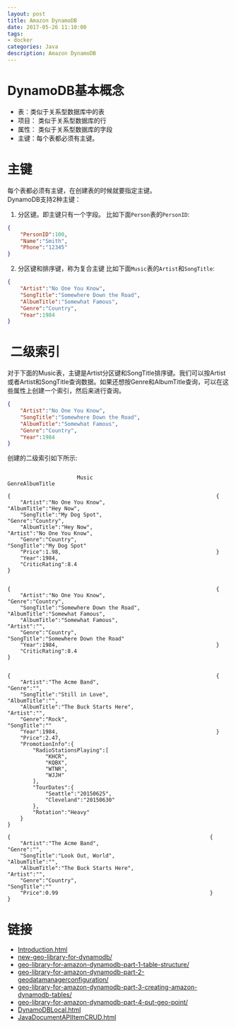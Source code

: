 ```yaml
---
layout: post
title: Amazon DynamoDB
date: 2017-05-26 11:10:00
tags:
- docker
categories: Java
description: Amazon DynamoDB
---
```




# DynamoDB基本概念
* 表：类似于关系型数据库中的表
* 项目： 类似于关系型数据库的行
* 属性： 类似于关系型数据库的字段
* 主键：每个表都必须有主键。

# 主键
每个表都必须有主键，在创建表的时候就要指定主键。    
DynamoDB支持2种主键：
1. 分区键。即主键只有一个字段。
比如下面`Person`表的`PersonID`:
```json
{
    "PersonID":100,
    "Name":"Smith",
    "Phone":"12345"
}
```
2. 分区键和排序键，称为复合主键
比如下面`Music`表的`Artist`和`SongTitle`:
```json
{
    "Artist":"No One You Know",
    "SongTitle":"Somewhere Down the Road",
    "AlbumTitle":"Somewhat Famous",
    "Genre":"Country",
    "Year":1984
}
```

#  二级索引
对于下面的Music表，主键是Artist分区键和SongTitle排序键。我们可以按Artist或者Artist和SongTitle查询数据。如果还想按Genre和AlbumTitle查询，可以在这些属性上创建一个索引，然后来进行查询。
```json
{
    "Artist":"No One You Know",
    "SongTitle":"Somewhere Down the Road",
    "AlbumTitle":"Somewhat Famous",
    "Genre":"Country",
    "Year":1984
}
```
创建的二级索引如下所示:

```text

                      Music                                                  GenreAlbumTitle

{                                                                 {                       
    "Artist":"No One You Know",                                       "AlbumTitle":"Hey Now",
    "SongTitle":"My Dog Spot",                                        "Genre":"Country",
    "AlbumTitle":"Hey Now",                                           "Artist":"No One You Know",
    "Genre":"Country",                                                "SongTitle":"My Dog Spot"
    "Price":1.98,                                                 }
    "Year":1984,
    "CriticRating":8.4
}


{                                                                 {
    "Artist":"No One You Know",                                       "Genre":"Country",
    "SongTitle":"Somewhere Down the Road",                            "AlbumTitle":"Somewhat Famous",
    "AlbumTitle":"Somewhat Famous",                                   "Artist":"",
    "Genre":"Country",                                                "SongTitle":"Somewhere Down the Road"
    "Year":1984,                                                  }
    "CriticRating":8.4
}


{                                                                 {
    "Artist":"The Acme Band",                                         "Genre":"",
    "SongTitle":"Still in Love",                                      "AlbumTitle":"",
    "AlbumTitle":"The Buck Starts Here",                              "Artist":"",
    "Genre":"Rock",                                                   "SongTitle":""
    "Year":1984,                                                  }
    "Price":2.47,
    "PromotionInfo":{
        "RadioStationsPlaying":[
            "KHCR",
            "KQBX",
            "WTNR",
            "WJJH"
        ],
        "TourDates":{
            "Seattle":"20150625",
            "Cleveland":"20150630"
        },
        "Rotation":"Heavy"
    }
}

{                                                               {
    "Artist":"The Acme Band",                                       "Genre":"",
    "SongTitle":"Look Out, World",                                  "AlbumTitle":"",
    "AlbumTitle":"The Buck Starts Here",                            "Artist":"",
    "Genre":"Country",                                              "SongTitle":""
    "Price":0.99                                                }
}

```


# 链接
* [Introduction.html](http://docs.aws.amazon.com/zh_cn/amazondynamodb/latest/developerguide/Introduction.html)
* [new-geo-library-for-dynamodb/](https://aws.amazon.com/cn/blogs/aws/new-geo-library-for-dynamodb/)
* [geo-library-for-amazon-dynamodb-part-1-table-structure/](https://aws.amazon.com/cn/blogs/mobile/geo-library-for-amazon-dynamodb-part-1-table-structure/)
* [geo-library-for-amazon-dynamodb-part-2-geodatamanagerconfiguration/](https://aws.amazon.com/cn/blogs/mobile/geo-library-for-amazon-dynamodb-part-2-geodatamanagerconfiguration/)
* [geo-library-for-amazon-dynamodb-part-3-creating-amazon-dynamodb-tables/](https://aws.amazon.com/cn/blogs/mobile/geo-library-for-amazon-dynamodb-part-3-creating-amazon-dynamodb-tables/)
* [geo-library-for-amazon-dynamodb-part-4-put-geo-point/](https://aws.amazon.com/cn/blogs/mobile/geo-library-for-amazon-dynamodb-part-4-put-geo-point/)
* [DynamoDBLocal.html](http://docs.aws.amazon.com/zh_cn/amazondynamodb/latest/developerguide/DynamoDBLocal.html)
* [JavaDocumentAPIItemCRUD.html](http://docs.aws.amazon.com/zh_cn/amazondynamodb/latest/developerguide/JavaDocumentAPIItemCRUD.html)
